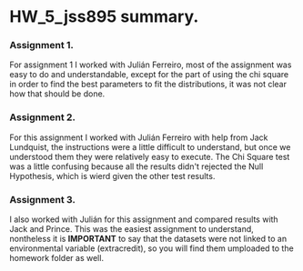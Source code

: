 
# HW_5_jss895 summary.

### Assignment 1.

For assignment 1 I worked with Julián Ferreiro, most of the assignment was easy to do and understandable, except for the part of using the chi square in order to find the best parameters to fit the distributions, it was not clear how that should be done.

### Assignment 2.

For this assignment I worked with Julián Ferreiro with help from Jack Lundquist, the instructions were a little difficult to understand, but once we understood them they were relatively easy to execute. The Chi Square test was a little confusing because all the results didn't rejected the Null Hypothesis, which is wierd given the other test results.

### Assignment 3.

I also worked with Julián for this assignment and compared results with Jack and Prince. This was the easiest assignment to understand, nontheless it is **IMPORTANT** to say that the datasets were not linked to an environmental variable (extracredit), so you will find them umploaded to the homework folder as well.
